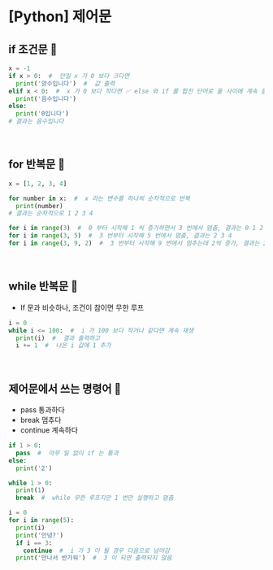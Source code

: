# [Python] 제어문

## if 조건문 💭

```python
x = -1
if x > 0:  #  만일 x 가 0 보다 크다면
  print('양수입니다')  #  값 출력
elif x < 0:  #  x 가 0 보다 작다면 ✅ else 와 if 를 합친 단어로 둘 사이에 계속 쓸 수 있는 elif
  print('음수입니다')
else:
  print('0입니다')
# 결과는 음수입니다
```

<br />

## for 반복문 💭

```python
x = [1, 2, 3, 4]

for number in x:  #  x 라는 변수를 하나씩 순차적으로 반복
  print(number)
# 결과는 순차적으로 1 2 3 4

for i in range(3)  #  0 부터 시작해 1 씩 증가하면서 3 번에서 멈춤, 결과는 0 1 2
for i in range(3, 5)  #  3 번부터 시작해 5 번에서 멈춤, 결과는 2 3 4
for i in range(3, 9, 2)  #  3 번부터 시작해 9 번에서 멈추는데 2씩 증가, 결과는 2 4 6
```

<br />

## while 반복문 💭

- If 문과 비슷하나, 조건이 참이면 무한 루프

```python
i = 0
while i <= 100:  #  i 가 100 보다 작거나 같다면 계속 재생
  print(i)  #  결과 출력하고
  i += 1  #  나온 i 값에 1 추가
```

<br />

## 제어문에서 쓰는 명령어 💭

- pass 통과하다
- break 멈추다
- continue 계속하다

```python
if 1 > 0:
  pass  #  아무 일 없이 if 는 통과
else:
  print('2')

while 1 > 0:
  print(1)
  break  #  while 무한 루프지만 1 번만 실행하고 멈춤

i = 0
for i in range(5):
  print(i)
  print('안녕?')
  if i == 3:
    continue  #  i 가 3 이 될 경우 다음으로 넘어감
  print('만나서 반가워')  #  3 이 되면 출력되지 않음
```
